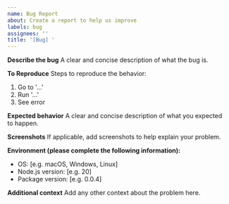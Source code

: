 ```yaml
---
name: Bug Report
about: Create a report to help us improve
labels: bug
assignees: ''
title: '[Bug] '
---
```


**Describe the bug**
A clear and concise description of what the bug is.

**To Reproduce**
Steps to reproduce the behavior:

1. Go to '...'
2. Run '...'
3. See error

**Expected behavior**
A clear and concise description of what you expected to happen.

**Screenshots**
If applicable, add screenshots to help explain your problem.

**Environment (please complete the following information):**

- OS: [e.g. macOS, Windows, Linux]
- Node.js version: [e.g. 20]
- Package version: [e.g. 0.0.4]

**Additional context**
Add any other context about the problem here.
